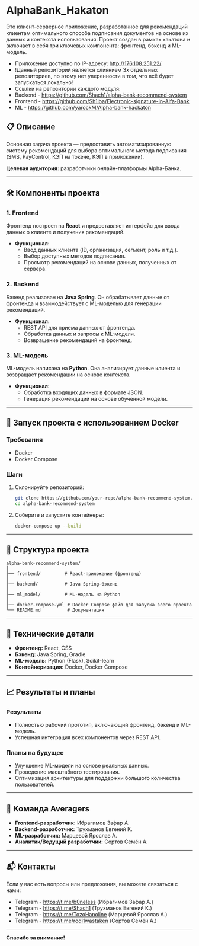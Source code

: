 
# AlphaBank_Hakaton

Это клиент-серверное приложение, разработанное для рекомендаций клиентам оптимального способа подписания документов на основе их данных и контекста использования. Проект создан в рамках хакатона и включает в себя три ключевых компонента: фронтенд, бэкенд и ML-модель.

- Приложение доступно по IP-адресу:  http://176.108.251.22/
- !Данный репозиторий является слиянием 3х отдельных репозиториев, по этому нет уверенности в том, что всё будет запускаться локально!
- Ссылки на репозитории каждого модуля:
- Backend - https://github.com/Shach1/alpha-bank-recommend-system
- Frontend - https://github.com/Sh1iba/Electronic-signature-in-Alfa-Bank
- ML - https://github.com/yarockM/Alpha-bank-hackaton


## 📋 Описание

Основная задача проекта — предоставить автоматизированную систему рекомендаций для выбора оптимального метода подписания (SMS, PayControl, КЭП на токене, КЭП в приложении). 

**Целевая аудитория:** разработчики онлайн-платформы Alpha-Банка.

---

## 🛠️ Компоненты проекта

### 1. **Frontend**
Фронтенд построен на **React** и предоставляет интерфейс для ввода данных о клиенте и получения рекомендаций.

- **Функционал:**
  - Ввод данных клиента (ID, организация, сегмент, роль и т.д.).
  - Выбор доступных методов подписания.
  - Просмотр рекомендаций на основе данных, полученных от сервера.


### 2. **Backend**
Бэкенд реализован на **Java Spring**. Он обрабатывает данные от фронтенда и взаимодействует с ML-моделью для генерации рекомендаций.

- **Функционал:**
  - REST API для приема данных от фронтенда.
  - Обработка данных и запросы к ML-модели.
  - Возвращение рекомендаций на фронтенд.


### 3. **ML-модель**
ML-модель написана на **Python**. Она анализирует данные клиента и возвращает рекомендации на основе контекста.

- **Функционал:**
  - Обработка входящих данных в формате JSON.
  - Генерация рекомендаций на основе обученной модели.
  


---

## 🚀 Запуск проекта с использованием Docker

### Требования
- Docker
- Docker Compose

### Шаги
1. Склонируйте репозиторий:
   ```bash
   git clone https://github.com/your-repo/alpha-bank-recommend-system.git
   cd alpha-bank-recommend-system
   ```

2. Соберите и запустите контейнеры:
   ```bash
   docker-compose up --build
   ```


---

## 📂 Структура проекта

```plaintext
alpha-bank-recommend-system/
│
├── frontend/         # React-приложение (фронтенд)
│
├── backend/          # Java Spring-бэкенд
│
├── ml_model/         # ML-модель на Python
│
├── docker-compose.yml # Docker Compose файл для запуска всего проекта
└── README.md          # Документация
```

---

## 🔧 Технические детали

- **Фронтенд:** React, CSS
- **Бэкенд:** Java Spring, Gradle
- **ML-модель:** Python (Flask), Scikit-learn
- **Контейнеризация:** Docker, Docker Compose

---

## 📈 Результаты и планы

### Результаты
- Полностью рабочий прототип, включающий фронтенд, бэкенд и ML-модель.
- Успешная интеграция всех компонентов через REST API.

### Планы на будущее
- Улучшение ML-модели на основе реальных данных.
- Проведение масштабного тестирования.
- Оптимизация архитектуры для поддержки большого количества пользователей.

---

## 🤝 Команда Averagers

- **Frontend-разработчик:** Ибрагимов Зафар А. 
- **Backend-разработчик:** Трухманов Евгений К. 
- **ML-разработчик:** Марцевой Ярослав А.
- **Аналитик/Ведущий разработчик:** Сортов Семён А.

---

## 📬 Контакты

Если у вас есть вопросы или предложения, вы можете связаться с нами:

- Telegram - https://t.me/b0neIess (Ибрагимов Зафар А.)
- Telegram - https://t.me/Shach1 (Трухманов Евгений К.)
- Telegram - https://t.me/TozoHanoline (Марцевой Ярослав А.)
- Telegram - https://t.me/rodi1wastaken (Сортов Семён А.)

---

**Спасибо за внимание!**
